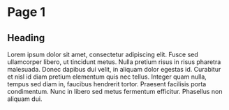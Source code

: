 # Page 1

## Heading

Lorem ipsum dolor sit amet, consectetur adipiscing elit. Fusce sed ullamcorper libero, ut tincidunt metus. Nulla pretium risus in risus pharetra malesuada. Donec dapibus dui velit, in aliquam dolor egestas id. Curabitur et nisl id diam pretium elementum quis nec tellus. Integer quam nulla, tempus sed diam in, faucibus hendrerit tortor. Praesent facilisis porta condimentum. Nunc in libero sed metus fermentum efficitur. Phasellus non aliquam dui.
